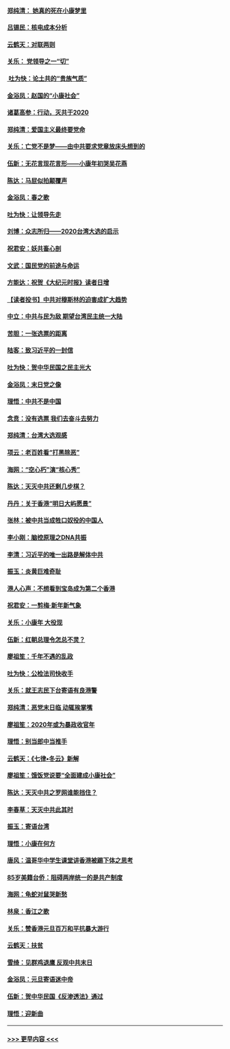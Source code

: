 #### [郑纯清： 她真的死在小康梦里](../pages/nsc993/n11806623.md?t=01201701) 
#### [吕锡民：核电成本分析](../pages/nsc993/n11806284.md?t=01201701) 
#### [云鹤天：对联两则](../pages/nsc993/n11805957.md?t=01201701) 
#### [关乐： 党领导之一“切”](../pages/nsc993/n11804505.md?t=01201701) 
#### [ 吐为快：论土共的“贵族气质”](../pages/nsc993/n11804490.md?t=01201701) 
#### [金浴凤：赵国的“小康社会”](../pages/nsc993/n11804452.md?t=01201701) 
#### [诸葛高参：行动，灭共于2020](../pages/nsc993/n11804120.md?t=01201701) 
#### [郑纯清：爱国主义最终要党命](../pages/nsc993/n11802197.md?t=01201701) 
#### [关乐：亡党不是梦——由中共要求党章放床头想到的](../pages/nsc993/n11802156.md?t=01201701) 
#### [伍新：无花言现花言形——小康年初哭吴花燕](../pages/nsc993/n11800044.md?t=01201701) 
#### [陈达：马屁似拍颠覆声](../pages/nsc993/n11800010.md?t=01201701) 
#### [金浴凤：春之歌](../pages/nsc993/n11797687.md?t=01201701) 
#### [吐为快：让领导先走](../pages/nsc993/n11797512.md?t=01201701) 
#### [刘博：众志所归——2020台湾大选的启示](../pages/nsc993/n11796878.md?t=01201701) 
#### [祝君安：妖共畜心剖](../pages/nsc993/n11794273.md?t=01201701) 
#### [文武：国民党的前途与命运](../pages/nsc993/n11794198.md?t=01201701) 
#### [方能达：祝贺《大纪元时报》读者日增](../pages/nsc993/n11793807.md?t=01201701) 
#### [【读者投书】中共对穆斯林的迫害成扩大趋势](../pages/nsc993/n11791371.md?t=01201701) 
#### [中立：中共与民为敌 期望台湾民主统一大陆](../pages/nsc993/n11790392.md?t=01201701) 
#### [苦胆：一张选票的距离](../pages/nsc993/n11788914.md?t=01201701) 
#### [陆客：致习近平的一封信](../pages/nsc993/n11788867.md?t=01201701) 
#### [吐为快：贺中华民国之民主光大](../pages/nsc993/n11788618.md?t=01201701) 
#### [金浴凤：末日党之像](../pages/nsc993/n11787475.md?t=01201701) 
#### [理悟：中共不是中国](../pages/nsc993/n11787463.md?t=01201701) 
#### [念贲：没有选票  我们去奋斗去努力](../pages/nsc993/n11787398.md?t=01201701) 
#### [郑纯清：台湾大选观感](../pages/nsc993/n11786210.md?t=01201701) 
#### [项云：老百姓看“打黑除恶”](../pages/nsc993/n11785398.md?t=01201701) 
#### [海网：“空心朽”演“核心秀”](../pages/nsc993/n11783874.md?t=01201701) 
#### [陈达：天灭中共还剩几步棋？](../pages/nsc993/n11783719.md?t=01201701) 
#### [丹丹：关于香港“明日大屿愿景”](../pages/nsc993/n11783273.md?t=01201701) 
#### [张林：被中共当成牲口奴役的中国人](../pages/nsc993/n11782397.md?t=01201701) 
#### [李小刚：脑控原理之DNA共振](../pages/nsc993/n11780962.md?t=01201701) 
#### [李清：习近平的唯一出路是解体中共](../pages/nsc993/n11780866.md?t=01201701) 
#### [振玉：炎黄巨难奇耻](../pages/nsc993/n11779632.md?t=01201701) 
#### [港人心声：不想看到宝岛成为第二个香港](../pages/nsc993/n11778817.md?t=01201701) 
#### [祝君安：一剪梅‧新年新气象](../pages/nsc993/n11776340.md?t=01201701) 
#### [关乐：小康年 大役现](../pages/nsc993/n11774213.md?t=01201701) 
#### [伍新：红朝总理令怎总不灵？](../pages/nsc993/n11770813.md?t=01201701) 
#### [廖祖笙：千年不遇的乱政](../pages/nsc993/n11770373.md?t=01201701) 
#### [吐为快：公检法司快收手](../pages/nsc993/n11770359.md?t=01201701) 
#### [关乐：就王志民下台寄语有良港警](../pages/nsc993/n11769903.md?t=01201701) 
#### [郑纯清：恶党末日临 动辄挨掌嘴](../pages/nsc993/n11769356.md?t=01201701) 
#### [廖祖笙：2020年或为暴政收官年](../pages/nsc993/n11768216.md?t=01201701) 
#### [理悟：别当郎中当推手](../pages/nsc993/n11768243.md?t=01201701) 
#### [云鹤天：《七律▪冬云》新解](../pages/nsc993/n11768204.md?t=01201701) 
#### [廖祖笙：饿饭党说要“全面建成小康社会”](../pages/nsc993/n11767482.md?t=01201701) 
#### [陈达：天灭中共之罗网谁能挡住？](../pages/nsc993/n11767465.md?t=01201701) 
#### [李春草：天灭中共此其时](../pages/nsc993/n11767452.md?t=01201701) 
#### [振玉：寄语台湾](../pages/nsc993/n11767432.md?t=01201701) 
#### [理悟：小康在何方](../pages/nsc993/n11767394.md?t=01201701) 
#### [唐风：温哥华中学生课堂讲香港被踢下体之思考](../pages/nsc993/n11766848.md?t=01201701) 
#### [85岁美籍台侨：阻碍两岸统一的是共产制度](../pages/nsc993/n11765043.md?t=01201701) 
#### [海网：龟蛇对鼠哭新愁](../pages/nsc993/n11764895.md?t=01201701) 
#### [林泉：香江之歌](../pages/nsc993/n11764415.md?t=01201701) 
#### [关乐：赞香港元旦百万和平抗暴大游行](../pages/nsc993/n11764382.md?t=01201701) 
#### [云鹤天：扶贫](../pages/nsc993/n11764245.md?t=01201701) 
#### [雪绮：见群鸡退鹰  反观中共末日](../pages/nsc993/n11762112.md?t=01201701) 
#### [金浴凤：元旦寄语迷中帝](../pages/nsc993/n11761788.md?t=01201701) 
#### [伍新：贺中华民国《反渗透法》通过](../pages/nsc993/n11761994.md?t=01201701) 
#### [理悟：迎新曲](../pages/nsc993/n11761152.md?t=01201701) 

----
#### [ >>> 更早内容 <<< ](../indexes/nsc993-earlier.md)
